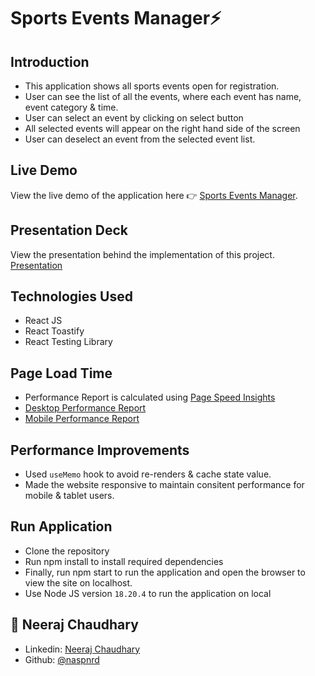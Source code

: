 # Sports Events Manager⚡

## Introduction

- This application shows all sports events open for registration.
- User can see the list of all the events, where each event has name, event category & time.
- User can select an event by clicking on select button
- All selected events will appear on the right hand side of the screen
- User can deselect an event from the selected event list.

## Live Demo

View the live demo of the application here 👉 [Sports Events Manager](https://sports-day-event.netlify.app/).

## Presentation Deck

View the presentation behind the implementation of this project.
[Presentation](https://docs.google.com/presentation/d/1qXY9sYZNZ8Ve6YS5SiFLsyfKJ9-fcp3keDQIoQoV8Fg/edit?usp=sharing)

## Technologies Used

- React JS
- React Toastify
- React Testing Library

## Page Load Time

- Performance Report is calculated using [Page Speed Insights](https://pagespeed.web.dev/)
- [Desktop Performance Report](https://pagespeed.web.dev/analysis/https-sports-day-event-netlify-app/zthw6c4gyz?form_factor=desktop)
- [Mobile Performance Report](https://pagespeed.web.dev/analysis/https-sports-day-event-netlify-app/zthw6c4gyz?form_factor=mobile)

## Performance Improvements

- Used `useMemo` hook to avoid re-renders & cache state value.
- Made the website responsive to maintain consitent performance for mobile & tablet users.

## Run Application

- Clone the repository
- Run npm install to install required dependencies
- Finally, run npm start to run the application and open the browser to view the site on localhost.
- Use Node JS version `18.20.4` to run the application on local

## 👤 **Neeraj Chaudhary**

- Linkedin: [Neeraj Chaudhary](https://www.linkedin.com/in/neeraj-chaudhary007/)
- Github: [@naspnrd](https://github.com/naspnrd)
